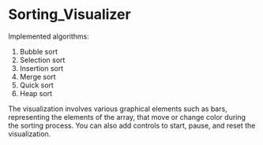 # Sorting_Visualizer
Implemented algorithms:

1. Bubble sort
2. Selection sort
3. Insertion sort
4. Merge sort
5. Quick sort
6. Heap sort

The visualization involves various graphical elements such as bars, representing the elements of the array, that move or change color during the sorting process. You can also add controls to start, pause, and reset the visualization.


